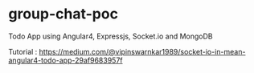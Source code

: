 # group-chat-poc
Todo App using Angular4, Expressjs, Socket.io and MongoDB

Tutorial : https://medium.com/@vipinswarnkar1989/socket-io-in-mean-angular4-todo-app-29af9683957f

